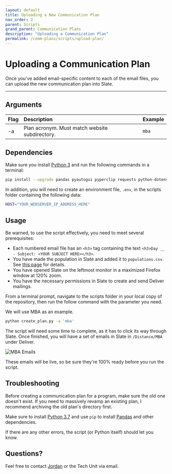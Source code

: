 ```yaml
---
layout: default
title: Uploading a New Communication Plan
nav_order: 2
parent: Scripts
grand_parent: Communication Plans
description: "Uploading a Communication Plan"
permalink: /comm-plans/scripts/upload-plan/
---
```


# Uploading a Communication Plan
Once you've added email-specific content to each of the email files, you can upload the new communication plan into Slate.

---

## Arguments

| Flag | Description                                    | Example |
| :--- | :--------------------------------------------- | :------ |
| -a   | Plan acronym. Must match website subdirectory. | `mba`   |

## Dependencies
Make sure you install [Python 3](https://www.python.org/downloads/) and run the following commands in a terminal:

```bash
pip install --upgrade pandas pyautogui pyperclip requests python-dotenv
```

In addition, you will need to create an environment file, `.env`, in the scripts folder containing the following data:

```bash
HOST="YOUR_WEBSERVER_IP_ADDRESS_HERE"
```

## Usage
Be warned, to use the script effectively, you need to meet several prerequisites:

* Each numbered email file has an `<h3>` tag containing the text `<h3>Day __ - Subject: <YOUR SUBJECT HERE></h3>`.
* You have made the population in Slate and added it to `populations.csv`. See [this page]() for details.
* You have opened Slate on the leftmost monitor in a maximized Firefox window at 120% zoom.
* You have the necessary permissions in Slate to create and send Deliver mailings.

From a terminal prompt, navigate to the scripts folder in your local copy of the repository, then run the follow command with the parameter you need.

We will use MBA as an example.

```bash
python create_plan.py -a 'mba'
```

The script will need some time to complete, as it has to click its way through Slate. Once finished, you will have a set of emails in Slate in `/Distance/MBA` under Deliver.

![MBA Emails]({{site.url}}{{site.baseurl}}/assets/images/scripts/mba_mail_listing.png)

These emails will be live, so be sure they're 100% ready before you run the script.

## Troubleshooting
Before creating a communication plan for a program, make sure the old one doesn't exist. If you need to massively revamp an existing plan, I recommend archiving the old plan's directory first. 

Make sure to install [Python 3.7](https://www.python.org/downloads/release/python-374/) and use `pip` to install [Pandas](https://pandas.pydata.org/) and other dependencies.

If there are any other errors, the script (or Python itself) should let you know.

## Questions?
Feel free to contact [Jordan](mailto:jordan.scruggs@msstate.edu) or the Tech Unit via email.
